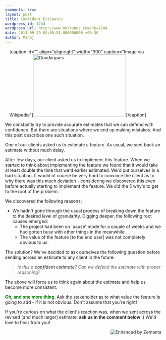 ```yaml
---
comments: true
layout: post
title: Confident Estimates
wordpress_id: 1744
wordpress_url: http://www.multunus.com/?p=1744
date: 2011-09-29 08:58:51.000000000 +05:30
author: Manoj
---
```

<div class="zemanta-img" style="margin: 1em; display: block;">

[caption id="" align="alignright" width="300" caption="Image via Wikipedia"]<a href="http://commons.wikipedia.org/wiki/File:Goudargues.JPG"><img title="Goudargues" src="http://upload.wikimedia.org/wikipedia/commons/thumb/4/4b/Goudargues.JPG/300px-Goudargues.JPG" alt="Goudargues" width="300" height="200" /></a>[/caption]

</div>
We constantly try to provide accurate estimates that we can defend with confidence. But there are situations where we end up making mistakes. And this post describes one such situation.

<!-- more -->

One of our clients asked us to estimate a feature. As usual, we sent back an estimate without much delay.

After few days, our client asked us to implement this feature. When we started to think about implementing the feature we found that it would take at least double the time that we'd earlier estimated. We'd put ourselves in a bad situation. It would of course be very hard to convince the client as to why there was this much deviation - considering we discovered this even before actually starting to implement the feature. We did the 5 why's to get to the root of the problem.

We discovered the following reasons:
<ul>
	<li>We hadn't gone through the usual process of breaking down the feature to the desired level of granularity. Digging deeper, the following root causes emerged:
<ul>
	<li>The project had been on 'pause' mode for a couple of weeks and we had gotten busy with other things in the meanwhile.</li>
	<li>The value of the feature [to the end user] was not completely obvious to us.</li>
</ul>
</li>
</ul>
The solution? We've decided to ask ourselves the following question before sending across an estimate to any client in the future:
<blockquote><em>Is this a <strong>confident estimate</strong>? Can we defend the estimate with proper reasoning?</em></blockquote>
The above will force us to think again about the estimate and help us become more consistent.

<strong><span style="color: #008000;">Oh, and one more thing</span></strong>. Ask the stakeholder as to what value the feature is going to add - if it is not obvious. Don't assume that you're right!

If you're curious on what the client's reaction was, when we sent across the revised [and much larger] estimate, <strong>ask us in the comment below</strong> :) We'd love to hear from you!

<span style="color: #008000;"><strong>
</strong></span>
<div class="zemanta-pixie" style="margin-top: 10px; height: 15px;"><a class="zemanta-pixie-a" title="Enhanced by Zemanta" href="http://www.zemanta.com/"><img class="zemanta-pixie-img" style="border: none; float: right;" src="http://img.zemanta.com/zemified_e.png?x-id=b68198f2-3678-4b4b-af9e-0948f94e83f5" alt="Enhanced by Zemanta" /></a></div>
